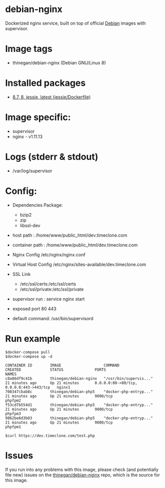 # debian-nginx
Dockerized nginx service, built on top of official [Debian](https://hub.docker.com/_/debian/) images with supervisor.

# Image tags
* thinegan/debian-nginx (Debian GNU/Linux 8)

# Installed packages
* [8.7, 8, jessie, latest (jessie/Dockerfile)](https://github.com/tianon/docker-brew-debian/blob/e8131d071a42b8e88cabbb0aa33023c7b66b7b93/jessie/Dockerfile)

# Image specific:
* supervisor
* nginx - v1.11.13

# Logs (stderr & stdout)
* /var/log/supervisor

# Config:
* Dependencies Package:
  * bzip2
  * zip
  * libssl-dev
* host path : /home/www/public_html/dev.timeclone.com
* container path : /home/www/public_html/dev.timeclone.com

* Nginx Config /etc/nginx/nginx.conf
* Virtual Host Config /etc/nginx/sites-available/dev.timeclone.com
* SSL Link
  - /etc/ssl/certs:/etc/ssl/certs
  - /etc/ssl/private:/etc/ssl/private

* supervisor run : service nginx start
* exposed port 80 443
* default command: /usr/bin/supervisord

# Run example
```console
$docker-compose pull
$docker-compose up -d

CONTAINER ID        IMAGE                   COMMAND                  CREATED             STATUS              PORTS                                      NAMES
c8a86df9c41b        thinegan/debian-nginx   "/usr/bin/supervis..."   21 minutes ago      Up 21 minutes       0.0.0.0:80->80/tcp, 0.0.0.0:443->443/tcp   nginx1
708347cbab8c        thinegan/debian-php5    "docker-php-entryp..."   21 minutes ago      Up 21 minutes       9000/tcp                                   phpfpm2
f53cd7b554d1        thinegan/debian-php5    "docker-php-entryp..."   21 minutes ago      Up 21 minutes       9000/tcp                                   phpfpm3
9862be6d3b03        thinegan/debian-php5    "docker-php-entryp..."   21 minutes ago      Up 21 minutes       9000/tcp                                   phpfpm1

$curl https://dev.timeclone.com/test.php

```

# Issues
If you run into any problems with this image, please check (and potentially file new) issues on the [thinegan/debian-nginx](https://github.com/thinegan/debian-nginx) repo, which is the source for this image.

